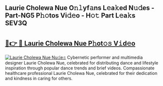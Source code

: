 ## Laurie Cholewa Nue O𝚗𝚕yf𝚊ns L𝚎a𝚔ed N𝚞𝚍es - Part-NG5 P𝚑𝚘tos Vi𝚍𝚎o - H𝚘𝚝 Part L𝚎a𝚔s SEV3Q

# <h2><a href="http://kf650ue.oniu.top/?m=Laurie+Cholewa+Nue">🔗👉 🔴 Laurie Cholewa Nue P𝚑ot𝚘𝚜 V𝚒d𝚎o</a></h2>

[![Laurie Cholewa Nue Nu𝚍e𝚜](https://i.imgur.com/0qMVB7G.gif)](http://kf650ue.oniu.top/?m=Laurie+Cholewa+Nue)
Cybernetic performer and multimedia designer Laurie Cholewa Nue, celebrated for distributing dance and lifestyle inspiration through popular dance trends and brief videos. Compassionate healthcare professional Laurie Cholewa Nue, celebrated for their dedication and kindness in caring for others.  
